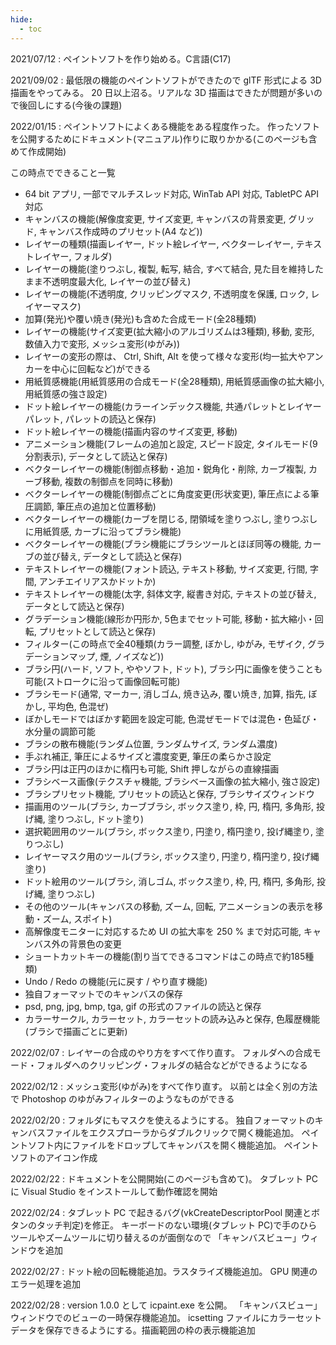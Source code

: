 ```yaml
---
hide:
  - toc
---
```


2021/07/12 : ペイントソフトを作り始める。C言語(C17)

2021/09/02 : 最低限の機能のペイントソフトができたので glTF 形式による 3D 描画をやってみる。
20 日以上沼る。リアルな 3D 描画はできたが問題が多いので後回しにする(今後の課題)

2022/01/15 : ペイントソフトによくある機能をある程度作った。
作ったソフトを公開するためにドキュメント(マニュアル)作りに取りかかる(このページも含めて作成開始)

この時点でできること一覧

+ 64 bit アプリ, 一部でマルチスレッド対応, WinTab API 対応,  TabletPC API 対応
+ キャンバスの機能(解像度変更, サイズ変更, キャンバスの背景変更, グリッド, キャンバス作成時のプリセット(A4 など))
+ レイヤーの種類(描画レイヤー, ドット絵レイヤー, ベクターレイヤー, テキストレイヤー, フォルダ)
+ レイヤーの機能(塗りつぶし, 複製, 転写, 結合, すべて結合, 見た目を維持したまま不透明度最大化, レイヤーの並び替え)
+ レイヤーの機能(不透明度, クリッピングマスク, 不透明度を保護, ロック, レイヤーマスク)
+ 加算(発光)や覆い焼き(発光)も含めた合成モード(全28種類)
+ レイヤーの機能(サイズ変更(拡大縮小のアルゴリズムは3種類), 移動, 変形, 数値入力で変形, メッシュ変形(ゆがみ))
+ レイヤーの変形の際は、 Ctrl, Shift, Alt を使って様々な変形(均一拡大やアンカーを中心に回転など)ができる
+ 用紙質感機能(用紙質感用の合成モード(全28種類), 用紙質感画像の拡大縮小, 用紙質感の強さ設定)
+ ドット絵レイヤーの機能(カラーインデックス機能, 共通パレットとレイヤーパレット, パレットの読込と保存)
+ ドット絵レイヤーの機能(描画内容のサイズ変更, 移動)
+ アニメーション機能(フレームの追加と設定, スピード設定, タイルモード(9分割表示), データとして読込と保存)
+ ベクターレイヤーの機能(制御点移動・追加・鋭角化・削除, カーブ複製, カーブ移動, 複数の制御点を同時に移動)
+ ベクターレイヤーの機能(制御点ごとに角度変更(形状変更), 筆圧点による筆圧調節, 筆圧点の追加と位置移動)
+ ベクターレイヤーの機能(カーブを閉じる, 閉領域を塗りつぶし, 塗りつぶしに用紙質感, カーブに沿ってブラシ機能)
+ ベクターレイヤーの機能(ブラシ機能にブラシツールとほぼ同等の機能, カーブの並び替え, データとして読込と保存)
+ テキストレイヤーの機能(フォント読込, テキスト移動, サイズ変更, 行間, 字間, アンチエイリアスかドットか)
+ テキストレイヤーの機能(太字, 斜体文字, 縦書き対応, テキストの並び替え, データとして読込と保存)
+ グラデーション機能(線形か円形か, 5色までセット可能, 移動・拡大縮小・回転, プリセットとして読込と保存)
+ フィルター(この時点で全40種類(カラー調整, ぼかし, ゆがみ, モザイク, グラデーションマップ, 煙, ノイズなど))
+ ブラシ円(ハード, ソフト, ややソフト, ドット), ブラシ円に画像を使うことも可能(ストロークに沿って画像回転可能)
+ ブラシモード(通常, マーカー, 消しゴム, 焼き込み, 覆い焼き, 加算, 指先, ぼかし, 平均色, 色混ぜ)
+ ぼかしモードではぼかす範囲を設定可能, 色混ぜモードでは混色・色延び・水分量の調節可能
+ ブラシの散布機能(ランダム位置, ランダムサイズ, ランダム濃度)
+ 手ぶれ補正, 筆圧によるサイズと濃度変更, 筆圧の柔らかさ設定
+ ブラシ円は正円のほかに楕円も可能, Shift 押しながらの直線描画
+ ブラシベース画像(テクスチャ機能, ブラシベース画像の拡大縮小, 強さ設定)
+ ブラシプリセット機能, プリセットの読込と保存, ブラシサイズウィンドウ
+ 描画用のツール(ブラシ, カーブブラシ, ボックス塗り, 枠, 円, 楕円, 多角形, 投げ縄, 塗りつぶし, ドット塗り)
+ 選択範囲用のツール(ブラシ, ボックス塗り, 円塗り, 楕円塗り, 投げ縄塗り, 塗りつぶし)
+ レイヤーマスク用のツール(ブラシ, ボックス塗り, 円塗り, 楕円塗り, 投げ縄塗り)
+ ドット絵用のツール(ブラシ, 消しゴム, ボックス塗り, 枠, 円, 楕円, 多角形, 投げ縄, 塗りつぶし)
+ その他のツール(キャンバスの移動, ズーム, 回転, アニメーションの表示を移動・ズーム, スポイト)
+ 高解像度モニターに対応するため UI の拡大率を 250 % まで対応可能, キャンバス外の背景色の変更
+ ショートカットキーの機能(割り当てできるコマンドはこの時点で約185種類)
+ Undo / Redo の機能(元に戻す / やり直す機能)
+ 独自フォーマットでのキャンバスの保存
+ psd, png, jpg, bmp, tga, gif の形式のファイルの読込と保存
+ カラーサークル, カラーセット, カラーセットの読み込みと保存, 色履歴機能(ブラシで描画ごとに更新)

2022/02/07 : レイヤーの合成のやり方をすべて作り直す。
フォルダへの合成モード・フォルダへのクリッピング・フォルダの結合などができるようになる

2022/02/12 : メッシュ変形(ゆがみ)をすべて作り直す。
以前とは全く別の方法で Photoshop のゆがみフィルターのようなものができる

2022/02/20 : フォルダにもマスクを使えるようにする。
独自フォーマットのキャンバスファイルをエクスプローラからダブルクリックで開く機能追加。
ペイントソフト内にファイルをドロップしてキャンバスを開く機能追加。
ペイントソフトのアイコン作成

2022/02/22 : ドキュメントを公開開始(このページも含めて)。
タブレット PC に Visual Studio をインストールして動作確認を開始

2022/02/24 : タブレット PC で起きるバグ(vkCreateDescriptorPool 関連とボタンのタッチ判定)を修正。
キーボードのない環境(タブレット PC)で手のひらツールやズームツールに切り替えるのが面倒なので
「キャンバスビュー」ウィンドウを追加

2022/02/27 : ドット絵の回転機能追加。ラスタライズ機能追加。 GPU 関連のエラー処理を追加

2022/02/28 : version 1.0.0 として icpaint.exe を公開。
「キャンバスビュー」ウィンドウでのビューの一時保存機能追加。
 icsetting ファイルにカラーセットデータを保存できるようにする。描画範囲の枠の表示機能追加
